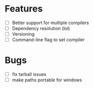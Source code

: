 # Features
- [ ] Better support for multiple compilers
- [ ] Dependency resolution (lol)
- [ ] Versioning
- [ ] Command-line flag to set compiler
# Bugs
- [ ] fix tarball issues
- [ ] make paths portable for windows
